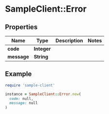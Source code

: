 # SampleClient::Error

## Properties

| Name | Type | Description | Notes |
| ---- | ---- | ----------- | ----- |
| **code** | **Integer** |  |  |
| **message** | **String** |  |  |

## Example

```ruby
require 'sample-client'

instance = SampleClient::Error.new(
  code: null,
  message: null
)
```

